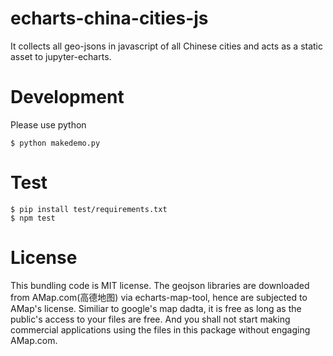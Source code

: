 # echarts-china-cities-js

It collects all geo-jsons in javascript of all Chinese cities and acts as a static
asset to jupyter-echarts.


# Development

Please use python

```shell
$ python makedemo.py
```

# Test

```shell
$ pip install test/requirements.txt
$ npm test
```


# License

This bundling code is MIT license. The geojson libraries are downloaded from
AMap.com(高德地图) via echarts-map-tool, hence are subjected to AMap's license. Similiar
to google's map dadta, it is free as long as the public's access to your files
are free. And you shall not start making commercial applications using the
files in this package without engaging AMap.com.